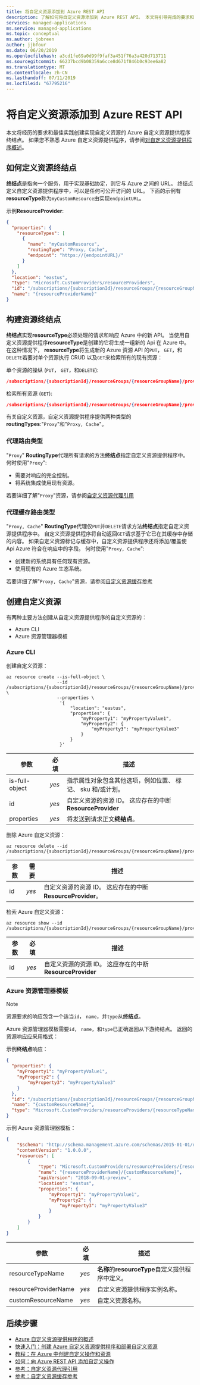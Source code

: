 ```yaml
---
title: 将自定义资源添加到 Azure REST API
description: 了解如何将自定义资源添加到 Azure REST API。 本文将引导完成的要求和想要实现自定义资源的终结点的最佳做法。
services: managed-applications
ms.service: managed-applications
ms.topic: conceptual
ms.author: jobreen
author: jjbfour
ms.date: 06/20/2019
ms.openlocfilehash: a3cd1fe69a0d99f9faf3a451f76a3a420d713711
ms.sourcegitcommit: 66237bcd9b08359a6cce8d671f846b0c93ee6a82
ms.translationtype: MT
ms.contentlocale: zh-CN
ms.lasthandoff: 07/11/2019
ms.locfileid: "67795216"
---
```

# <a name="adding-custom-resources-to-azure-rest-api"></a>将自定义资源添加到 Azure REST API

本文将经历的要求和最佳实践创建实现自定义资源的 Azure 自定义资源提供程序终结点。 如果您不熟悉 Azure 自定义资源提供程序，请参阅[对自定义资源提供程序概述](./custom-providers-overview.md)。

## <a name="how-to-define-a-resource-endpoint"></a>如何定义资源终结点

**终结点**是指向一个服务，用于实现基础协定，则它与 Azure 之间的 URL。 终结点定义自定义资源提供程序中，可以是任何可公开访问的 URL。 下面的示例有**resourceType**称为`myCustomResource`由实现`endpointURL`。

示例**ResourceProvider**:

```JSON
{
  "properties": {
    "resourceTypes": [
      {
        "name": "myCustomResource",
        "routingType": "Proxy, Cache",
        "endpoint": "https://{endpointURL}/"
      }
    ]
  },
  "location": "eastus",
  "type": "Microsoft.CustomProviders/resourceProviders",
  "id": "/subscriptions/{subscriptionId}/resourceGroups/{resourceGroupName}/providers/Microsoft.CustomProviders/resourceProviders/{resourceProviderName}",
  "name": "{resourceProviderName}"
}
```

## <a name="building-a-resource-endpoint"></a>构建资源终结点

**终结点**实现**resourceType**必须处理的请求和响应 Azure 中的新 API。 当使用自定义资源提供程序**resourceType**是创建的它将生成一组新的 Api 在 Azure 中。 在这种情况下， **resourceType**将生成新的 Azure 资源 API 的`PUT`， `GET`，和`DELETE`若要对单个资源执行 CRUD 以及`GET`来检索所有的现有资源：

单个资源的操纵 (`PUT`， `GET`，和`DELETE`):

``` JSON
/subscriptions/{subscriptionId}/resourceGroups/{resourceGroupName}/providers/Microsoft.CustomProviders/resourceProviders/{resourceProviderName}/myCustomResource/{myCustomResourceName}
```

检索所有资源 (`GET`):

``` JSON
/subscriptions/{subscriptionId}/resourceGroups/{resourceGroupName}/providers/Microsoft.CustomProviders/resourceProviders/{resourceProviderName}/myCustomResource
```

有关自定义资源，自定义资源提供程序提供两种类型的**routingTypes**:"`Proxy`"和"`Proxy, Cache`"。

### <a name="proxy-routing-type"></a>代理路由类型

"`Proxy`" **RoutingType**代理所有请求的方法**终结点**指定自定义资源提供程序中。 何时使用"`Proxy`":

- 需要对响应的完全控制。
- 将系统集成使用现有资源。

若要详细了解"`Proxy`"资源，请参阅[自定义资源代理引用](./custom-providers-proxy-resource-endpoint-reference.md)

### <a name="proxy-cache-routing-type"></a>代理缓存路由类型

"`Proxy, Cache`" **RoutingType**代理仅`PUT`并`DELETE`请求方法**终结点**指定自定义资源提供程序中。 自定义资源提供程序将自动返回`GET`请求基于它已在其缓存中存储的内容。 如果自定义资源标记与缓存中，自定义资源提供程序还将添加/覆盖使 Api Azure 符合在响应中的字段。 何时使用"`Proxy, Cache`":

- 创建新的系统具有任何现有资源。
- 使用现有的 Azure 生态系统。

若要详细了解"`Proxy, Cache`"资源，请参阅[自定义资源缓存参考](./custom-providers-proxy-cache-resource-endpoint-reference.md)

## <a name="creating-a-custom-resource"></a>创建自定义资源

有两种主要方法创建从自定义资源提供程序的自定义资源的：

- Azure CLI
- Azure 资源管理器模板

### <a name="azure-cli"></a>Azure CLI

创建自定义资源：

```azurecli-interactive
az resource create --is-full-object \
                   --id /subscriptions/{subscriptionId}/resourceGroups/{resourceGroupName}/providers/Microsoft.CustomProviders/resourceProviders/{resourceProviderName}/{resourceTypeName}/{customResourceName} \
                   --properties \
                    '{
                        "location": "eastus",
                        "properties": {
                            "myProperty1": "myPropertyValue1",
                            "myProperty2": {
                                "myProperty3": "myPropertyValue3"
                            }
                        }
                    }'
```

参数 | 必填 | 描述
---|---|---
is-full-object | *yes* | 指示属性对象包含其他选项，例如位置、 标记、 sku 和/或计划。
id | *yes* | 自定义资源的资源 ID。 这应存在的中断**ResourceProvider**
properties | *yes* | 将发送到请求正文**终结点**。

删除 Azure 自定义资源：

```azurecli-interactive
az resource delete --id /subscriptions/{subscriptionId}/resourceGroups/{resourceGroupName}/providers/Microsoft.CustomProviders/resourceProviders/{resourceProviderName}/{resourceTypeName}/{customResourceName}
```

参数 | 需要 | 描述
---|---|---
id | *yes* | 自定义资源的资源 ID。 这应存在的中断**ResourceProvider**。

检索 Azure 自定义资源：

```azurecli-interactive
az resource show --id /subscriptions/{subscriptionId}/resourceGroups/{resourceGroupName}/providers/Microsoft.CustomProviders/resourceProviders/{resourceProviderName}/{resourceTypeName}/{customResourceName}
```

参数 | 必填 | 描述
---|---|---
id | *yes* | 自定义资源的资源 ID。 这应存在的中断**ResourceProvider**

### <a name="azure-resource-manager-template"></a>Azure 资源管理器模板

> [!NOTE]
> 资源要求的响应包含一个适当`id`， `name`，并`type`从**终结点**。

Azure 资源管理器模板需要`id`， `name`，和`type`已正确返回从下游终结点。 返回的资源响应应采用格式：

示例**终结点**响应：

``` JSON
{
  "properties": {
    "myProperty1": "myPropertyValue1",
    "myProperty2": {
        "myProperty3": "myPropertyValue3"
    }
  },
  "id": "/subscriptions/{subscriptionId}/resourceGroups/{resourceGroupName}/providers/Microsoft.CustomProviders/resourceProviders/{customResourceName}",
  "name": "{customResourceName}",
  "type": "Microsoft.CustomProviders/resourceProviders/{resourceTypeName}"
}
```

示例 Azure 资源管理器模板：

```JSON
{
    "$schema": "http://schema.management.azure.com/schemas/2015-01-01/deploymentTemplate.json#",
    "contentVersion": "1.0.0.0",
    "resources": [
        {
            "type": "Microsoft.CustomProviders/resourceProviders/{resourceTypeName}",
            "name": "{resourceProviderName}/{customResourceName}",
            "apiVersion": "2018-09-01-preview",
            "location": "eastus",
            "properties": {
                "myProperty1": "myPropertyValue1",
                "myProperty2": {
                    "myProperty3": "myPropertyValue3"
                }
            }
        }
    ]
}
```

参数 | 必填 | 描述
---|---|---
resourceTypeName | *yes* | **名称**的**resourceType**自定义提供程序中定义。
resourceProviderName | *yes* | 自定义资源提供程序实例名称。
customResourceName | *yes* | 自定义资源名称。

## <a name="next-steps"></a>后续步骤

- [Azure 自定义资源提供程序的概述](./custom-providers-overview.md)
- [快速入门：创建 Azure 自定义资源提供程序和部署自定义资源](./create-custom-provider.md)
- [教程：在 Azure 中创建自定义操作和资源](./tutorial-custom-providers-101.md)
- [如何：向 Azure REST API 添加自定义操作](./custom-providers-action-endpoint-how-to.md)
- [参考：自定义资源代理引用](./custom-providers-proxy-resource-endpoint-reference.md)
- [参考：自定义资源缓存参考](./custom-providers-proxy-cache-resource-endpoint-reference.md)
